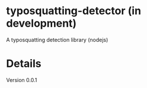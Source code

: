 # typosquatting-detector (in development)
A typosquatting detection library (nodejs)

# Details
Version 0.0.1
